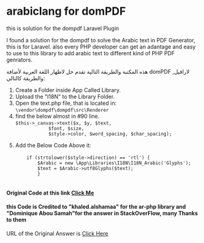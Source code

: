 # arabiclang for domPDF

this is solution for the dompdf Laravel Plugin

I found a solution for the dompdf to solve the Arabic text in PDF Generator, this is for Laravel.
also every PHP developer can get an adantage and easy to use to this library to add arabic text to different kind of PHP PDF genrators.

هذه المكتبة والطريقة التالية تقدم حل لاظهار اللغة العربية لأضافة domPDF لارافيل, والطريقة كالتالي:
<ol>
  <li>Create a Folder inside App Called Library.</li>
  
  <li>Upload the "I18N" to the Library Folder.</li>
  
  <li>Open the text.php file, that is located in:<br>
    <code>\vendor\dompdf\dompdf\src\Renderer</code>
  </li>
    
  <li>find the below almost in #90 line.<br>
    <code>$this->_canvas->text($x, $y, $text,
            $font, $size,
            $style->color, $word_spacing, $char_spacing);
    </code>
  </li>
  
  <li>Add the Below Code Above it:<br>
    <code>
    if (strtolower($style->direction) == 'rtl') {
        $Arabic = new \App\Libraries\I18N\I18N_Arabic('Glyphs');
        $text = $Arabic->utf8Glyphs($text);
        }
    </code>
  </li>
  
</ol>
<h4>Original Code at this link <a href="https://sourceforge.net/projects/ar-php/">Click Me</a></h4>
<h4>this Code is Credited to <b>"khaled.alshamaa" for the ar-php library</b> and <b>"Dominique Abou Samah"</b>for the answer in StackOverFlow, many Thanks to them</h4>
<p>URL of the Original Answer is <a href="https://stackoverflow.com/questions/67462233/laravel-dompdf-arabic-characters-generate-pdf-error">Click Here</><p>


